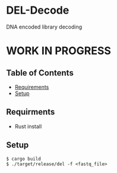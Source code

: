 # DEL-Decode
DNA encoded library decoding

# WORK IN PROGRESS

## Table of Contents
<ul>
<li><a href=#Requirements>Requirements</a></li>
<li><a href=#setup>Setup</a></li>
</ul>

## Requirments
<ul>
<li>Rust install</li>
</ul>

## Setup
`$ cargo build`<br>
`$ ./target/release/del -f <fastq_file>`
